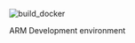 ![build_docker](https://github.com/github/docs/actions/workflows/main.yml/badge.svg)

ARM Development environment
